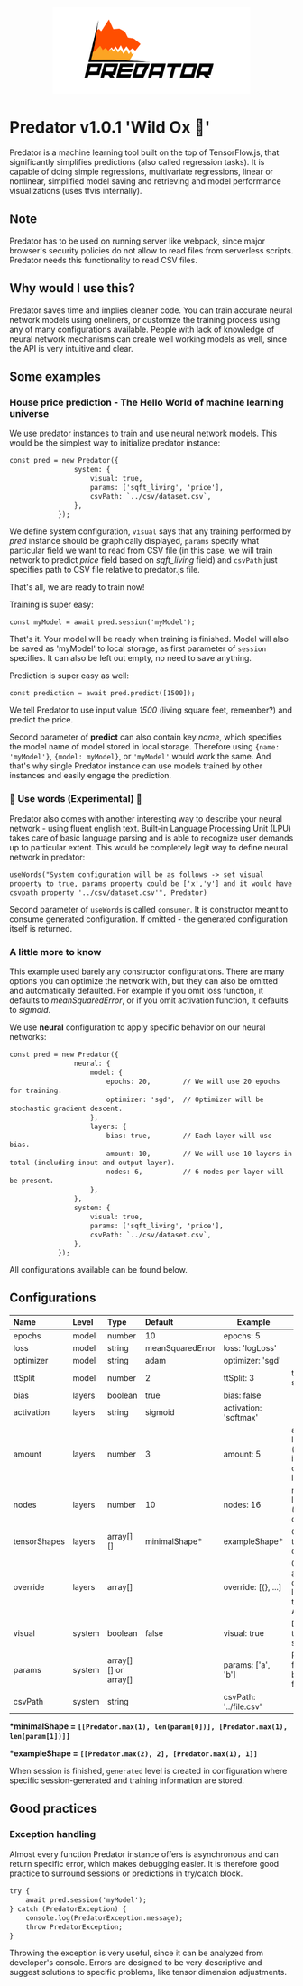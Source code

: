 <p align="center">
  <img width="350" src="https://raw.githubusercontent.com/DrewJay/predator/master/logo.png">
</p>

# Predator v1.0.1 'Wild Ox 🐂'
Predator is a machine learning tool built on the top of TensorFlow.js, that significantly simplifies predictions (also called regression tasks). It is capable of doing simple regressions, multivariate regressions, linear or nonlinear, simplified model saving and retrieving and model performance visualizations (uses tfvis internally).

## Note
Predator has to be used on running server like webpack, since major browser's security policies do not allow to read files from serverless scripts. Predator needs this functionality to read CSV files.

## Why would I use this?
Predator saves time and implies cleaner code. You can train accurate neural network models using oneliners, or customize the training process using any of many configurations available. People with lack of knowledge of neural network mechanisms can create well working models as well, since the API is very intuitive and clear.

## Some examples
### House price prediction - The Hello World of machine learning universe
We use predator instances to train and use neural network models. This would be the simplest way to initialize predator instance:
```
const pred = new Predator({
                system: {
                    visual: true,
                    params: ['sqft_living', 'price'],
                    csvPath: `../csv/dataset.csv`,
                },
            });
```
We define system configuration, ```visual``` says that any training performed by <i>pred</i> instance should be graphically displayed, ```params``` specify what particular field we want to read from CSV file (in this case, we will train network to predict <i>price</i> field based on <i>sqft_living</i> field) and ```csvPath``` just specifies path to CSV file relative to predator.js file.

That's all, we are ready to train now!

Training is super easy:
```
const myModel = await pred.session('myModel');
```
That's it. Your model will be ready when training is finished. Model will also be saved as 'myModel' to local storage, as first parameter of ```session``` specifies. It can also be left out empty, no need to save anything.

Prediction is super easy as well:
```
const prediction = await pred.predict([1500]);
```
We tell Predator to use input value <i>1500</i> (living square feet, remember?) and predict the price.

Second parameter of <strong>predict</strong> can also contain key <i>name</i>, which specifies the model name of model stored in local storage. Therefore using ```{name: 'myModel'}```, ```{model: myModel}```, or  ```'myModel'``` would work the same. And that's why single Predator instance can use models trained by other instances and easily engage the prediction.

### 🦄 Use words (Experimental) 🦄
Predator also comes with another interesting way to describe your neural network - using fluent english text. Built-in Language Processing Unit (LPU) takes care of basic language parsing and is able to recognize
user demands up to particular extent. This would be completely legit way to define neural network in predator:

```
useWords("System configuration will be as follows -> set visual property to true, params property could be ['x','y'] and it would have csvpath property '../csv/dataset.csv'", Predator)
```

Second parameter of ```useWords``` is called ```consumer```. It is constructor meant to consume generated configuration. If omitted - the generated configuration itself is returned.

### A little more to know
This example used barely any constructor configurations. There are many options you can optimize the network with, but they can also be omitted and automatically defaulted. For example if you omit loss function, it defaults to <i>meanSquaredError</i>, or if you omit activation function, it defaults to <i>sigmoid</i>.

We use <strong>neural</strong> configuration to apply specific behavior on our neural networks:
```
const pred = new Predator({
                neural: {
                    model: {
                        epochs: 20,        // We will use 20 epochs for training.
                        optimizer: 'sgd',  // Optimizer will be stochastic gradient descent.
                    },
                    layers: {
                        bias: true,        // Each layer will use bias. 
                        amount: 10,        // We will use 10 layers in total (including input and output layer).
                        nodes: 6,          // 6 nodes per layer will be present.
                    },
                },
                system: {
                    visual: true,
                    params: ['sqft_living', 'price'],
                    csvPath: `../csv/dataset.csv`,
                },
            });
```
All configurations available can be found below.

## Configurations

| Name          | Level     | Type                  | Default           | Example               | Info          |
|:------------- |:----------|:----------------------|:------------------|-----------------------|---------------|
| epochs        | model     | number                | 10                | epochs: 5             |
| loss          | model     | string                | meanSquaredError  | loss: 'logLoss'       |
| optimizer     | model     | string                | adam              | optimizer: 'sgd'      |
| ttSplit       | model     | number                | 2                 | ttSplit: 3            | test-train split
| bias          | layers    | boolean               | true              | bias: false           |
| activation    | layers    | string                | sigmoid           | activation: 'softmax' |
| amount        | layers    | number                | 3                 | amount: 5             | amount of layers (includes input and output layers)
| nodes         | layers    | number                | 10                | nodes: 16             | nodes per layer (excludes output layer)
| tensorShapes  | layers    | array[][]             | minimalShape*     | exampleShape*         | Custom tensor dimensions
| override      | layers    | array[]               |                   | override: [{}, ...]   | Custom array defining layers (see tensorflowJs API)
| visual        | system    | boolean               | false             | visual: true          | Display training statistics
| params        | system    | array[][] or array[]  |                   | params: ['a', 'b']    | Predict csv field 'b' based on field 'a'
| csvPath       | system    | string                |                   | csvPath: '../file.csv'|

<strong>*minimalShape = ```[[Predator.max(1), len(param[0])], [Predator.max(1), len(param[1])]]```</strong>

<strong>*exampleShape = ```[[Predator.max(2), 2], [Predator.max(1), 1]]```</strong>

When session is finished, ```generated``` level is created in configuration where specific session-generated and training information are stored. 

## Good practices
### Exception handling
Almost every function Predator instance offers is asynchronous and can return specific error, which makes debugging easier. It is therefore good
practice to surround sessions or predictions in try/catch block.

```
try {
    await pred.session('myModel');
} catch (PredatorException) {
    console.log(PredatorException.message);
    throw PredatorException;
}
```

Throwing the exception is very useful, since it can be analyzed from developer's console. Errors are designed to be very descriptive and suggest
solutions to specific problems, like tensor dimension adjustments.
